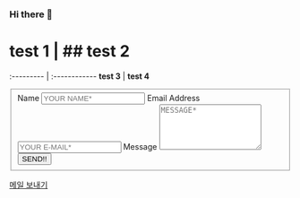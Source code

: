 ### Hi there 👋

# test 1   |  ## test 2
:--------- | :------------
**test 3** | **test 4**


<!DOCTYPE html>
<html lang="ko">
<head>
	<meta charset="UTF-8">
	<title>안녕하세요</title>
</head>
<body>
	<form id="fs-frm" name="simple-contact-form" accept-charset="utf-8" action="https://formspree.io/soylee57@naver.com" method="post">
        <fieldset id="fs-frm-inputs">
            <label for="full-name" class="ir_so">Name</label>
            <input type="text" name="name" id="full-name" placeholder="YOUR NAME*" required="" class="name">
            <label for="email-address" class="ir_so">Email Address</label>
            <input type="email" name="_replyto" id="email-address" placeholder="YOUR E-MAIL*" required="" class="email">
            <label for="message" class="ir_so">Message</label>
            <textarea rows="5" name="message" id="message" placeholder="MESSAGE*" required=""></textarea>
            <input type="hidden" name="_subject" id="email-subject" value="Contact Form Submission">
            <input class="submit" type="submit" value="SEND!!">
        </fieldset>
    </form>
    <a href="mailto:soylee57@naver.com">메일 보내기</a>
</body>
</html>

<!--
**dmlim-cb/dmlim-cb** is a ✨ _special_ ✨ repository because its `README.md` (this file) appears on your GitHub profile.

Here are some ideas to get you started:

- 🔭 I’m currently working on ...
- 🌱 I’m currently learning ...
- 👯 I’m looking to collaborate on ...
- 🤔 I’m looking for help with ...
- 💬 Ask me about ...
- 📫 How to reach me: ...
- 😄 Pronouns: ...
- ⚡ Fun fact: ...
-->

